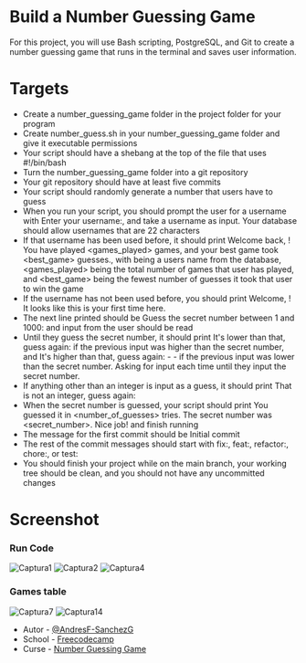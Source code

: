 # Build a Number Guessing Game

For this project, you will use Bash scripting, PostgreSQL, and Git to create a number guessing game that runs in the terminal and saves user information.

# Targets
- Create a number_guessing_game folder in the project folder for your program
- Create number_guess.sh in your number_guessing_game folder and give it executable permissions
- Your script should have a shebang at the top of the file that uses #!/bin/bash
- Turn the number_guessing_game folder into a git repository
- Your git repository should have at least five commits
- Your script should randomly generate a number that users have to guess
- When you run your script, you should prompt the user for a username with Enter your username:, and take a username as input. Your database should allow usernames that are 22 characters
- If that username has been used before, it should print Welcome back, <username>! You have played <games_played> games, and your best game took <best_game> guesses., with <username> being a users name from the database, <games_played> being the total number of games that user has played, and <best_game> being the fewest number of guesses it took that user to win the game
- If the username has not been used before, you should print Welcome, <username>! It looks like this is your first time here.
- The next line printed should be Guess the secret number between 1 and 1000: and input from the user should be read
- Until they guess the secret number, it should print It's lower than that, guess again: if the previous input was higher than the secret number, and It's higher than that, guess again: - - if the previous input was lower than the secret number. Asking for input each time until they input the secret number.
- If anything other than an integer is input as a guess, it should print That is not an integer, guess again:
- When the secret number is guessed, your script should print You guessed it in <number_of_guesses> tries. The secret number was <secret_number>. Nice job! and finish running
- The message for the first commit should be Initial commit
- The rest of the commit messages should start with fix:, feat:, refactor:, chore:, or test:
- You should finish your project while on the main branch, your working tree should be clean, and you should not have any uncommitted changes

# Screenshot

### Run Code

![Captura1](https://github.com/AndresF-SanchezG/postgres-challenge5/assets/113924667/f8b7f866-2ac8-4564-8538-1b0dd0b91f80)
![Captura2](https://github.com/AndresF-SanchezG/postgres-challenge5/assets/113924667/ae0d28c7-2d1c-4f7c-8f06-fb56bbfe0c2d)
![Captura4](https://github.com/AndresF-SanchezG/postgres-challenge5/assets/113924667/38f0225e-c2a9-491b-bdb3-ea3ded47cb00)


### Games table
![Captura7](https://github.com/AndresF-SanchezG/postgres-challenge5/assets/113924667/76113947-d4b0-4d4f-8e58-526bd119a56f)
![Captura14](https://github.com/AndresF-SanchezG/postgres-challenge5/assets/113924667/de307270-ec34-4f3a-9a11-a4c65a15d04b)


- Autor - [@AndresF-SanchezG](https://github.com/AndresF-SanchezG)
- School - [Freecodecamp](https://www.freecodecamp.org/)
- Curse - [Number Guessing Game](https://www.freecodecamp.org/learn/relational-database/build-a-number-guessing-game-project/build-a-number-guessing-game)
